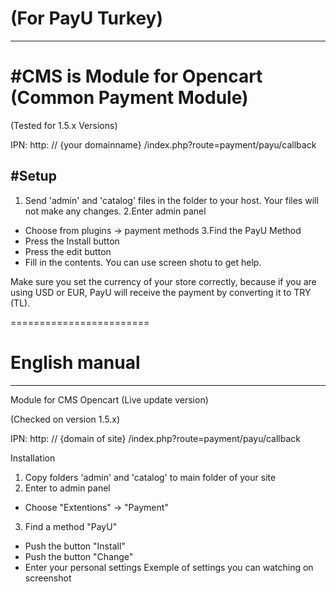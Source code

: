 # (For PayU Turkey)
------

#CMS is Module for Opencart (Common Payment Module)
======

(Tested for 1.5.х Versions)

IPN: http: // {your domainname} /index.php?route=payment/payu/callback

#Setup
------------
1. Send 'admin' and 'catalog' files in the folder to your host. Your files will not make any changes.
2.Enter admin panel
- Choose from plugins -> payment methods
3.Find the PayU Method
- Press the Install button
- Press the edit button
- Fill in the contents. You can use screen shotu to get help.

Make sure you set the currency of your store correctly, because if you are using USD or EUR, PayU will receive the payment by converting it to TRY (TL).


========================
# English manual
---------

Module for CMS Opencart (Live update version)

(Checked on version 1.5.х)

IPN: http: // {domain of site} /index.php?route=payment/payu/callback

Installation

1. Copy folders 'admin' and 'catalog' to main folder of your site
2. Enter to admin panel
- Choose "Extentions" -> "Payment"
3. Find a method "PayU"
- Push the button "Install"
- Push the button "Change"
- Enter your personal settings
Exemple of settings you can watching on screenshot



